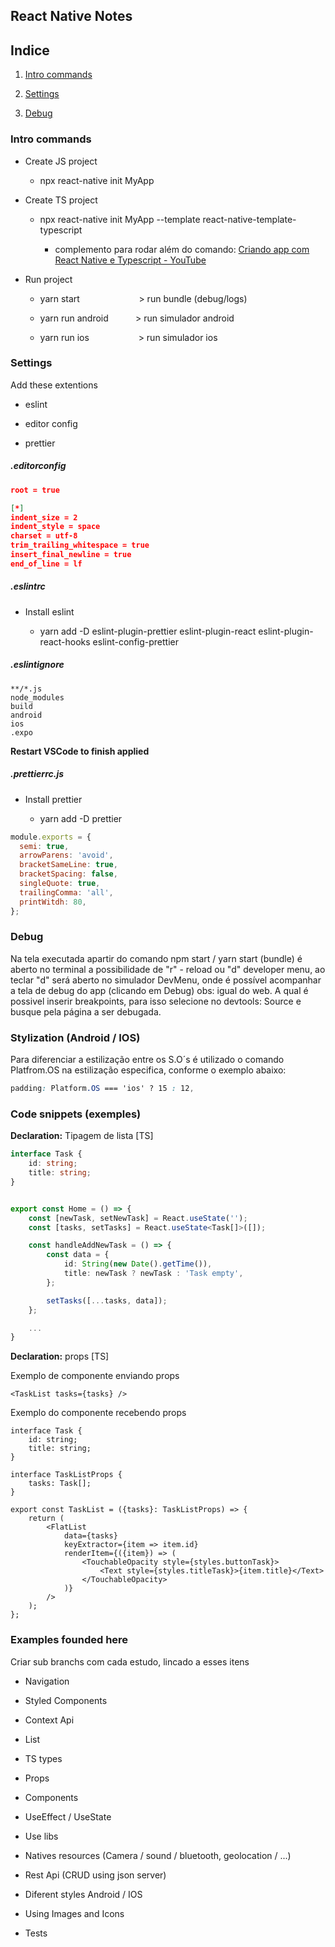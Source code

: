 ## React Native Notes

## Indice

1. [Intro commands](#introcommands)

2. [Settings](#settings)

3. [Debug](#debug)

### Intro commands

- Create JS project
  
  - npx react-native init MyApp

- Create TS project
  
  - npx react-native init MyApp --template react-native-template-typescript
    
    - complemento para rodar além do comando: [Criando app com React Native e Typescript - YouTube](https://www.youtube.com/watch?v=tze6z7wAD-M)

- Run project
  
  - yarn start                        > run bundle (debug/logs)
  
  - yarn run android           > run simulador android
  
  - yarn run ios                    > run simulador ios

### Settings

Add these extentions

- eslint

- editor config

- prettier

##### .editorconfig

```json
root = true

[*]
indent_size = 2
indent_style = space
charset = utf-8
trim_trailing_whitespace = true
insert_final_newline = true
end_of_line = lf
```

##### .eslintrc

- Install eslint
  
  - yarn add -D eslint-plugin-prettier eslint-plugin-react eslint-plugin-react-hooks eslint-config-prettier

##### .eslintignore

```
**/*.js
node_modules
build
android
ios
.expo
```

**Restart VSCode to finish applied**

##### .prettierrc.js

- Install prettier
  
  - yarn add -D prettier

```js
module.exports = {
  semi: true,
  arrowParens: 'avoid',
  bracketSameLine: true,
  bracketSpacing: false,
  singleQuote: true,
  trailingComma: 'all',
  printWitdh: 80,
};
```

### Debug

Na tela executada apartir do comando npm start / yarn start (bundle) é aberto no terminal a possibilidade de "r" - reload ou "d" developer menu, ao teclar "d" será aberto no simulador DevMenu, onde é possível acompanhar a tela de debug do app (clicando em Debug) obs: igual do web. A qual é possivel inserir breakpoints, para isso selecione no devtools: Source e busque pela página a ser debugada.

### Stylization (Android / IOS)

Para diferenciar a estilização entre os S.O´s é utilizado o comando Platfrom.OS na estilização especifica, conforme o exemplo abaixo:

```css
padding: Platform.OS === 'ios' ? 15 : 12,
```

### Code snippets (exemples)

**Declaration:** Tipagem de lista [TS]

```typescript
interface Task {
    id: string;
    title: string;
}


export const Home = () => {
    const [newTask, setNewTask] = React.useState('');
    const [tasks, setTasks] = React.useState<Task[]>([]);

    const handleAddNewTask = () => {
        const data = {
            id: String(new Date().getTime()),
            title: newTask ? newTask : 'Task empty',
        };

        setTasks([...tasks, data]);
    };

    ...
}
```

**Declaration:** props [TS]

Exemplo de componente enviando props

```tsx
<TaskList tasks={tasks} />
```

Exemplo do componente recebendo props

```tsx
interface Task {
    id: string;
    title: string;
}

interface TaskListProps {
    tasks: Task[];
}

export const TaskList = ({tasks}: TaskListProps) => {
    return (
        <FlatList
            data={tasks}
            keyExtractor={item => item.id}
            renderItem={({item}) => (
                <TouchableOpacity style={styles.buttonTask}>
                    <Text style={styles.titleTask}>{item.title}</Text>
                </TouchableOpacity>
            )}
        />
    );
};
```

### Examples founded here

Criar sub branchs com cada estudo, lincado a esses itens

- Navigation

- Styled Components

- Context Api

- List

- TS types

- Props

- Components

- UseEffect / UseState

- Use libs

- Natives resources (Camera / sound / bluetooth, geolocation / ...)

- Rest Api (CRUD using json server)

- Diferent styles Android / IOS

- Using Images and Icons

- Tests
